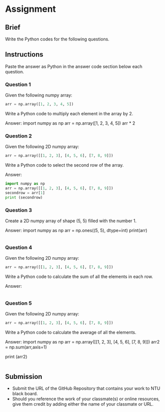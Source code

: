 # Assignment

## Brief

Write the Python codes for the following questions.

## Instructions

Paste the answer as Python in the answer code section below each question.

### Question 1

Given the following numpy array:

```python
arr = np.array([1, 2, 3, 4, 5])
```

Write a Python code to multiply each element in the array by 2.

Answer:
import numpy as np
arr = np.array([1, 2, 3, 4, 5])
arr * 2

### Question 2

Given the following 2D numpy array:

```python
arr = np.array([[1, 2, 3], [4, 5, 6], [7, 8, 9]])
```

Write a Python code to select the second row of the array.

Answer:


```python
import numpy as np
arr = np.array([[1, 2, 3], [4, 5, 6], [7, 8, 9]])
secondrow = arr[1]
print (secondrow)
```

### Question 3

Create a 2D numpy array of shape (5, 5) filled with the number 1.

Answer:
import numpy as np
arr = np.ones((5, 5), dtype=int)
print(arr)
```python

```

### Question 4

Given the following 2D numpy array:

```python
arr = np.array([[1, 2, 3], [4, 5, 6], [7, 8, 9]])
```

Write a Python code to calculate the sum of all the elements in each row.

Answer:

```python

```

### Question 5

Given the following 2D numpy array:

```python
arr = np.array([[1, 2, 3], [4, 5, 6], [7, 8, 9]])
```

Write a Python code to calculate the average of all the elements.

Answer:
import numpy as np
arr = np.array([[1, 2, 3], [4, 5, 6], [7, 8, 9]])
arr2 = np.sum(arr,axis=1)

print (arr2)
```python

```

## Submission

- Submit the URL of the GitHub Repository that contains your work to NTU black board.
- Should you reference the work of your classmate(s) or online resources, give them credit by adding either the name of your classmate or URL.
